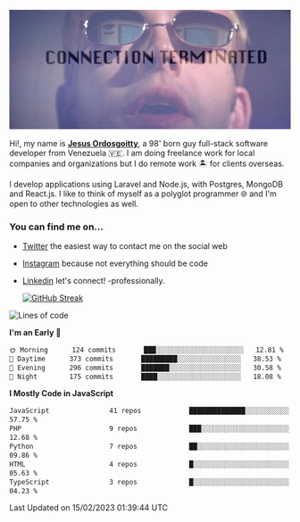 ![hackers movie reference](./disconnected.jpg)

Hi!, my name is [**Jesus Ordosgoitty**](https://jodaz.xyz), a 98' born guy full-stack software developer from Venezuela 🇻🇪. I am doing freelance work for local companies and organizations but I do remote work 🏝️ for clients overseas. 

I develop applications using Laravel and Node.js, with Postgres, MongoDB and React.js. I like to think of myself as a polyglot programmer 🌐 and I'm open to other technologies as well.

### You can find me on...

- [Twitter](https://twitter.com/jodaz_) the easiest way to contact me on the social web
- [Instagram](https://instagram.com/jodaz_) because not everything should be code
- [Linkedin](https://linkedin.com/in/jodaz) let's connect! -professionally.


    [![GitHub Streak](https://streak-stats.demolab.com?user=jodaz&theme=tokyonight)](https://git.io/streak-stats)

<!--START_SECTION:waka-->
![Lines of code](https://img.shields.io/badge/From%20Hello%20World%20I%27ve%20Written--136%20Thousand%20lines%20of%20code-blue)

**I'm an Early 🐤** 

```text
🌞 Morning      124 commits       ███░░░░░░░░░░░░░░░░░░░░░░   12.81 % 
🌆 Daytime      373 commits       █████████░░░░░░░░░░░░░░░░   38.53 % 
🌃 Evening      296 commits       ███████░░░░░░░░░░░░░░░░░░   30.58 % 
🌙 Night        175 commits       ████░░░░░░░░░░░░░░░░░░░░░   18.08 % 

```


**I Mostly Code in JavaScript** 

```text
JavaScript               41 repos            ██████████████░░░░░░░░░░░   57.75 % 
PHP                      9 repos             ███░░░░░░░░░░░░░░░░░░░░░░   12.68 % 
Python                   7 repos             ██░░░░░░░░░░░░░░░░░░░░░░░   09.86 % 
HTML                     4 repos             █░░░░░░░░░░░░░░░░░░░░░░░░   05.63 % 
TypeScript               3 repos             █░░░░░░░░░░░░░░░░░░░░░░░░   04.23 % 

```



 Last Updated on 15/02/2023 01:39:44 UTC
<!--END_SECTION:waka-->
